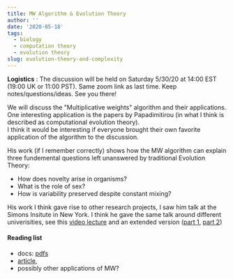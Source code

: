 ```yaml
---
title: MW Algorithm & Evolution Theory
author: ''
date: '2020-05-18'
tags:
  - biology
  - computation theory
  - evolution theory
slug: evolution-theory-and-complexity
---
```


**Logistics** : The discussion will be held on Saturday 5/30/20 at 14:00 EST (19:00 UK or 11:00 PST). Same zoom link as last time. 
Keep notes/questions/ideas. See you there!

We will discuss the "Multiplicative weights" algorithm and their applications. 
One interesting application is the papers by Papadimitirou (in what I think is described as computational evolution theory).  
I think it would be interesting if everyone brought their own favorite application of the algorithm to the discussion.

His work (if I remember correctly) shows how the MW algorithm can explain three fundemental questions left unanswered by traditional Evolution Theory: 

* How does novelty arise in organisms? 
* What is the role of sex?
* How is variability preserved despite constant mixing?

His work I think gave rise to other research projects, I saw him talk at the Simons Insitute in New York. I think he gave the same talk around different univerisities, see this [video lecture](https://cacm.acm.org/magazines/2016/11/209128-sex-as-an-algorithm/abstract) 
and an extended version ([part 1](https://www.youtube.com/watch?v=YwMiODT5qPU), [part 2](https://www.youtube.com/watch?v=XFXRApGW_Lw))   



#### Reading list

* docs: [pdfs](https://www.dropbox.com/sh/8depv8vpwdasjjv/AAA1cFa3yq5WjIp_AKdNiVr6a?dl=0) 
* [article](https://cacm.acm.org/magazines/2016/11/209128-sex-as-an-algorithm/abstract), 
* possibly other applications of MW?